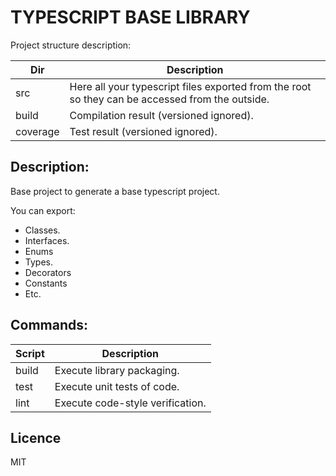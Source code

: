 # TYPESCRIPT BASE LIBRARY
Project structure description:

Dir           | Description 
------------- | -------------
src           | Here all your typescript files exported from the root so they can be accessed from the outside.
build         | Compilation result (versioned ignored).
coverage      | Test result (versioned ignored).

## Description:
Base project to generate a base typescript project.

You can export: 
  * Classes. 
  * Interfaces. 
  * Enums 
  * Types. 
  * Decorators 
  * Constants 
  * Etc.
  
 ## Commands:
 
 Script   | Description 
--------- | -------------
build     | Execute library packaging.
test      | Execute unit tests of code.
lint      | Execute code-style verification.

## Licence
MIT
